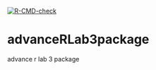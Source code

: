  <!-- badges: start -->
  [![R-CMD-check](https://github.com/haidar786/advanceRLab3package/blob/master/.github/workflows/r.yml/badge.svg)](https://github.com/haidar786/advanceRLab3package/blob/master/.github/workflows/r.yml)
  <!-- badges: end -->

# advanceRLab3package
advance r lab 3 package
